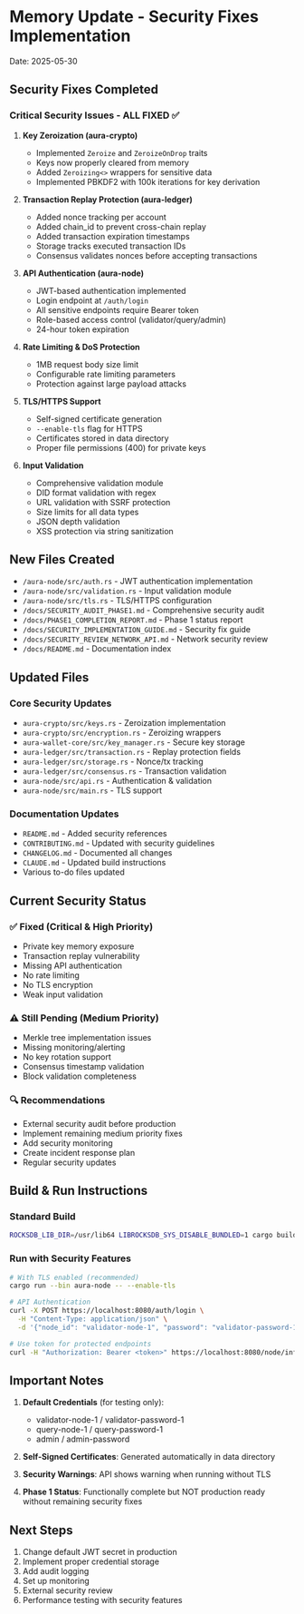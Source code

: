 # Memory Update - Security Fixes Implementation
Date: 2025-05-30

## Security Fixes Completed

### Critical Security Issues - ALL FIXED ✅

1. **Key Zeroization (aura-crypto)**
   - Implemented `Zeroize` and `ZeroizeOnDrop` traits
   - Keys now properly cleared from memory
   - Added `Zeroizing<>` wrappers for sensitive data
   - Implemented PBKDF2 with 100k iterations for key derivation

2. **Transaction Replay Protection (aura-ledger)**
   - Added nonce tracking per account
   - Added chain_id to prevent cross-chain replay
   - Added transaction expiration timestamps
   - Storage tracks executed transaction IDs
   - Consensus validates nonces before accepting transactions

3. **API Authentication (aura-node)**
   - JWT-based authentication implemented
   - Login endpoint at `/auth/login`
   - All sensitive endpoints require Bearer token
   - Role-based access control (validator/query/admin)
   - 24-hour token expiration

4. **Rate Limiting & DoS Protection**
   - 1MB request body size limit
   - Configurable rate limiting parameters
   - Protection against large payload attacks

5. **TLS/HTTPS Support**
   - Self-signed certificate generation
   - `--enable-tls` flag for HTTPS
   - Certificates stored in data directory
   - Proper file permissions (400) for private keys

6. **Input Validation**
   - Comprehensive validation module
   - DID format validation with regex
   - URL validation with SSRF protection
   - Size limits for all data types
   - JSON depth validation
   - XSS protection via string sanitization

## New Files Created

- `/aura-node/src/auth.rs` - JWT authentication implementation
- `/aura-node/src/validation.rs` - Input validation module  
- `/aura-node/src/tls.rs` - TLS/HTTPS configuration
- `/docs/SECURITY_AUDIT_PHASE1.md` - Comprehensive security audit
- `/docs/PHASE1_COMPLETION_REPORT.md` - Phase 1 status report
- `/docs/SECURITY_IMPLEMENTATION_GUIDE.md` - Security fix guide
- `/docs/SECURITY_REVIEW_NETWORK_API.md` - Network security review
- `/docs/README.md` - Documentation index

## Updated Files

### Core Security Updates
- `aura-crypto/src/keys.rs` - Zeroization implementation
- `aura-crypto/src/encryption.rs` - Zeroizing wrappers
- `aura-wallet-core/src/key_manager.rs` - Secure key storage
- `aura-ledger/src/transaction.rs` - Replay protection fields
- `aura-ledger/src/storage.rs` - Nonce/tx tracking
- `aura-ledger/src/consensus.rs` - Transaction validation
- `aura-node/src/api.rs` - Authentication & validation
- `aura-node/src/main.rs` - TLS support

### Documentation Updates
- `README.md` - Added security references
- `CONTRIBUTING.md` - Updated with security guidelines
- `CHANGELOG.md` - Documented all changes
- `CLAUDE.md` - Updated build instructions
- Various to-do files updated

## Current Security Status

### ✅ Fixed (Critical & High Priority)
- Private key memory exposure
- Transaction replay vulnerability
- Missing API authentication
- No rate limiting
- No TLS encryption
- Weak input validation

### ⚠️ Still Pending (Medium Priority)
- Merkle tree implementation issues
- Missing monitoring/alerting
- No key rotation support
- Consensus timestamp validation
- Block validation completeness

### 🔍 Recommendations
- External security audit before production
- Implement remaining medium priority fixes
- Add security monitoring
- Create incident response plan
- Regular security updates

## Build & Run Instructions

### Standard Build
```bash
ROCKSDB_LIB_DIR=/usr/lib64 LIBROCKSDB_SYS_DISABLE_BUNDLED=1 cargo build --release
```

### Run with Security Features
```bash
# With TLS enabled (recommended)
cargo run --bin aura-node -- --enable-tls

# API Authentication
curl -X POST https://localhost:8080/auth/login \
  -H "Content-Type: application/json" \
  -d '{"node_id": "validator-node-1", "password": "validator-password-1"}'

# Use token for protected endpoints
curl -H "Authorization: Bearer <token>" https://localhost:8080/node/info
```

## Important Notes

1. **Default Credentials** (for testing only):
   - validator-node-1 / validator-password-1
   - query-node-1 / query-password-1
   - admin / admin-password

2. **Self-Signed Certificates**: Generated automatically in data directory

3. **Security Warnings**: API shows warning when running without TLS

4. **Phase 1 Status**: Functionally complete but NOT production ready without remaining security fixes

## Next Steps

1. Change default JWT secret in production
2. Implement proper credential storage
3. Add audit logging
4. Set up monitoring
5. External security review
6. Performance testing with security features